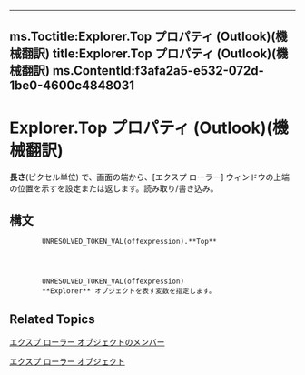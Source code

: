 

---
ms.Toctitle:Explorer.Top プロパティ (Outlook)(機械翻訳)
title:Explorer.Top プロパティ (Outlook)(機械翻訳)
ms.ContentId:f3afa2a5-e532-072d-1be0-4600c4848031
---
# Explorer.Top プロパティ (Outlook)(機械翻訳)




**長さ**(ピクセル単位) で、画面の端から、[エクスプ ローラー] ウィンドウの上端の位置を示すを設定または返します。読み取り/書き込み。

## 構文

            UNRESOLVED_TOKEN_VAL(offexpression).**Top**




            UNRESOLVED_TOKEN_VAL(offexpression)
            **Explorer** オブジェクトを表す変数を指定します。



## Related Topics

[エクスプ ローラー オブジェクトのメンバー](4412c507-4dcd-6005-b9c8-11824624250d.md)

[エクスプ ローラー オブジェクト](026591e5-049f-503a-4166-34e6dbc225fb.md)




